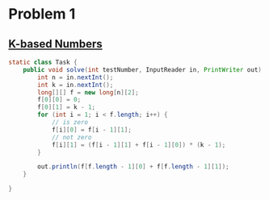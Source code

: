 # Problem 1

## [K-based Numbers](http://acm.timus.ru/problem.aspx?space=1&num=1009)
```java
static class Task {
    public void solve(int testNumber, InputReader in, PrintWriter out) {
        int n = in.nextInt();
        int k = in.nextInt();
        long[][] f = new long[n][2];
        f[0][0] = 0;
        f[0][1] = k - 1;
        for (int i = 1; i < f.length; i++) {
            // is zero
            f[i][0] = f[i - 1][1];
            // not zero
            f[i][1] = (f[i - 1][1] + f[i - 1][0]) * (k - 1);
        }

        out.println(f[f.length - 1][0] + f[f.length - 1][1]);
    }

}
```

